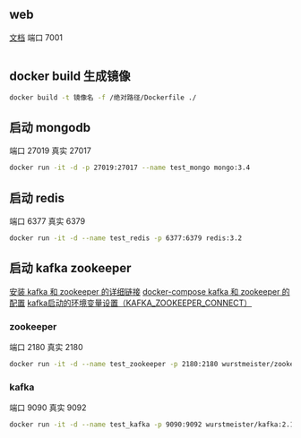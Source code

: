 ## web
[文档](https://blog.seosiwei.com/performance/github.html)
端口 7001
```sh

```

## docker build 生成镜像

```sh
docker build -t 镜像名 -f /绝对路径/Dockerfile ./
```


## 启动 mongodb
端口 27019
真实 27017
```sh
docker run -it -d -p 27019:27017 --name test_mongo mongo:3.4
```



## 启动 redis
端口 6377
真实 6379
```sh
docker run -it -d --name test_redis -p 6377:6379 redis:3.2
```



## 启动 kafka zookeeper
[安装 kafka 和 zookeeper 的详细链接](https://hub.docker.com/r/wurstmeister/kafka)
[docker-compose kafka 和 zookeeper 的配置](https://raw.githubusercontent.com/wurstmeister/kafka-docker/master/docker-compose.yml)
[kafka启动的环境变量设置（KAFKA_ZOOKEEPER_CONNECT）](https://www.jianshu.com/p/93f33dfefdb2)
### zookeeper
端口 2180
真实 2180
```sh
docker run -it -d --name test_zookeeper -p 2180:2180 wurstmeister/zookeeper 
```


### kafka
端口 9090
真实 9092
```sh
docker run -it -d --name test_kafka -p 9090:9092 wurstmeister/kafka:2.12-2.0.1 -e 
```








